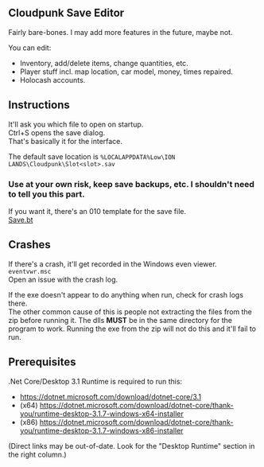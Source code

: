 Cloudpunk Save Editor
---

Fairly bare-bones. I may add more features in the future, maybe not.

You can edit:
- Inventory, add/delete items, change quantities, etc.
- Player stuff incl. map location, car model, money, times repaired.
- Holocash accounts.

Instructions
---

It'll ask you which file to open on startup.<br>
Ctrl+S opens the save dialog.<br>
That's basically it for the interface.

The default save location is `%LOCALAPPDATA%Low\ION LANDS\Cloudpunk\Slot<slot>.sav`<br>

### Use at your own risk, keep save backups, etc. I shouldn't need to tell you this part.

If you want it, there's an 010 template for the save file.<br>
[Save.bt](Save.bt)

Crashes
---

If there's a crash, it'll get recorded in the Windows even viewer. `eventvwr.msc`<br>
Open an issue with the crash log.

If the exe doesn't appear to do anything when run, check for crash logs there.<br>
The other common cause of this is people not extracting the files from the zip before running it. The dlls **MUST** be in the same directory for the program to work.
Running the exe from the zip will not do this and it'll fail to run.

Prerequisites
---

.Net Core/Desktop 3.1 Runtime is required to run this:
- https://dotnet.microsoft.com/download/dotnet-core/3.1
- (x64) https://dotnet.microsoft.com/download/dotnet-core/thank-you/runtime-desktop-3.1.7-windows-x64-installer
- (x86) https://dotnet.microsoft.com/download/dotnet-core/thank-you/runtime-desktop-3.1.7-windows-x86-installer

(Direct links may be out-of-date. Look for the "Desktop Runtime" section in the right column.)